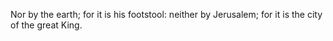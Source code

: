 Nor by the earth; for it is his footstool: neither by Jerusalem; for it is the city of the great King.
